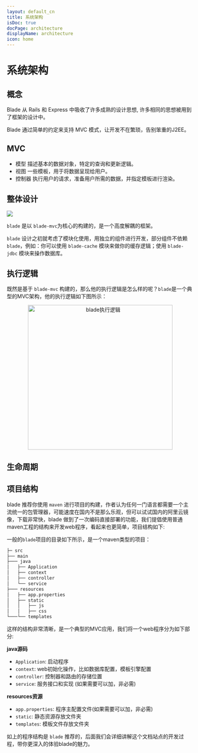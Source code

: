 ```yaml
---
layout: default_cn
title: 系统架构
isDoc: true
docPage: architecture
displayName: architecture
icon: home
---
```



# 系统架构

## 概念

Blade 从 Rails 和 Express 中吸收了许多成熟的设计思想, 许多相同的思想被用到了框架的设计中。

Blade 通过简单的约定来支持 MVC 模式，让开发不在繁琐，告别笨重的J2EE。

## MVC

- 模型 描述基本的数据对象，特定的查询和更新逻辑。
- 视图 一些模板，用于将数据呈现给用户。
- 控制器 执行用户的请求，准备用户所需的数据，并指定模板进行渲染。

## 整体设计

![](https://ooo.0o0.ooo/2016/09/07/57cf843566a9a.png)

`blade` 是以 `blade-mvc`为核心的构建的，是一个高度解耦的框架。

`blade` 设计之初就考虑了模块化使用，用独立的组件进行开发，部分组件不依赖 `blade`，例如：你可以使用 `blade-cache` 模块来做你的缓存逻辑；使用 `blade-jdbc` 模块来操作数据库。

## 执行逻辑

既然是基于 `blade-mvc` 构建的，那么他的执行逻辑是怎么样的呢？`blade`是一个典型的MVC架构，他的执行逻辑如下图所示：

<center>
	<img src="https://ooo.0o0.ooo/2017/06/10/593acbb73635d.png" alt="blade执行逻辑" width="390" />
</center>

## 生命周期



## 项目结构

blade 推荐你使用 `maven` 进行项目的构建，作者认为任何一门语言都需要一个主流统一的包管理器，可能速度在国内不是那么乐观，但可以试试国内的阿里云镜像，下载非常快，blade 做到了一次编码直接部署的功能，我们提倡使用普通maven工程的结构来开发web程序，看起来也更简单，项目结构如下:

一般的`blade`项目的目录如下所示，是一个maven类型的项目：

```bash
├─ src 
├── main
├─── java
│   ├── Application
│   ├── context
│   ├── controller
│   └── service
├─── resources
│   ├── app.properties
│   ├── static
│   │   ├── js   
│   │   ├── css   
└───└── templates
```

这样的结构非常清晰，是一个典型的MVC应用，我们将一个web程序分为如下部分:

**java源码**

- `Application`: 启动程序
- `context`: web初始化操作，比如数据库配置，模板引擎配置
- `controller`: 控制器和路由的存储位置
- `service`: 服务接口和实现 (如果需要可以加，非必需)

**resources资源**

- `app.properties`: 程序主配置文件(如果需要可以加，非必需)
- `static`: 静态资源存放文件夹
- `templates`: 模板文件存放文件夹

如上的程序结构是 `blade` 推荐的，后面我们会详细讲解这个文档站点的开发过程，带你更深入的体验blade的魅力。

